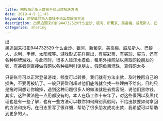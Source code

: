 ```yaml
---
title: 网投威尼斯人赢钱不给出款解决方法
date: 2019-4-5 11:45
keywords: 网投威尼斯人赢钱不给出款解决方法
description: 出黑追回来扣扣944732529什么金沙、银河、新葡京、美高梅、威尼斯人、巴黎人、永利、申博、太阳城等。游戏形式花样百出，有买彩票、有买球、买马，还有各种棋牌游戏。与此同时，很多人趁浑水摸鱼，租用外接网站以黑取网投朋友的钱，有甚者则直接做假
categories: sharing
---
```

<td class="t_f" id="postmessage_3399614">

出<br/>
<img alt="" border="0" class="zoom" data-cf-modified-f93691704c1ea954c72ad9d5-="" file="http://www.flw.ph/data/appbyme/upload/image/201904/05/rCbMcTQ4gQ27.jpg" id="aimg_s66ff" lazyloadthumb="1" onclick="" onmouseover="" src="http://www.flw.ph/data/appbyme/upload/image/201904/05/rCbMcTQ4gQ27.jpg"/><br/>
黑追回来扣扣944732529 什么金沙、银河、新葡京、美高梅、威尼斯人、巴黎人、永利、申博、太阳城等。游戏形式花样百出，有买彩票、有买球、买马，还有各种棋牌游戏。与此同时，很多人趁浑水摸鱼，租用外接网站以黑取网投朋友的钱，有甚者则直接做假网以各种福利引诱朋友。假网鱼目混珠，真假网太多<br/>
<br/>
只要账号可以正常登录游戏，额度可以转换。我们就有方法出款，及时挽回自己的损失，不要再被坑了。一般只要盈利超过他们底线就会找一些理由不给出，目的只是拖时间想让你输掉，遇到这种问题很多人的做法就是去找客服，说他们黑你钱。其实，这种做法是一点用都没有的，本人在场工作十来年了，对这些假网以及黑代理也是有一些了解，也有一些方法可以教你如何辨别真假网，不给出款要如何拿回的方法和技巧。在日志里写了很详细，帮助了很多朋友成功出款，我希望可以帮助到更多的人。<br/>
<br/>
<img alt="" border="0" class="zoom" data-cf-modified-f93691704c1ea954c72ad9d5-="" file="http://www.flw.ph/data/appbyme/upload/image/201904/05/A5MilKA5BxBe.jpg" id="aimg_e4WFP" lazyloadthumb="1" onclick="" onmouseover="" src="http://www.flw.ph/data/appbyme/upload/image/201904/05/A5MilKA5BxBe.jpg"/><br/>
</td>
